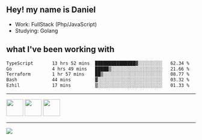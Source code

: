 ## Hey! my name is Daniel

- Work: FullStack (Php/JavaScript)
- Studying: Golang

## what I've been working with
<!--START_SECTION:waka-->

```txt
TypeScript       13 hrs 52 mins  ███████████████▓░░░░░░░░░   62.34 %
Go               4 hrs 49 mins   █████▒░░░░░░░░░░░░░░░░░░░   21.66 %
Terraform        1 hr 57 mins    ██▒░░░░░░░░░░░░░░░░░░░░░░   08.77 %
Bash             44 mins         ▓░░░░░░░░░░░░░░░░░░░░░░░░   03.32 %
Ezhil            17 mins         ▒░░░░░░░░░░░░░░░░░░░░░░░░   01.33 %
```

<!--END_SECTION:waka-->
    

<hr>
<div>
    <img height="45" src="https://img.icons8.com/color/48/000000/nodejs.png"/>
    <img height="45" src="https://www.vectorlogo.zone/logos/golang/golang-ar21.svg">
    <img height="45" src="https://www.vectorlogo.zone/logos/nestjs/nestjs-icon.svg">
</div>
<hr>
<div>
    <a href="https://www.linkedin.com/in/daniel-lucas-bb7b82193/" target="_blank">
        <img src="https://img.shields.io/badge/LinkedIn-0077B5?style=for-the-badge&logo=linkedin&logoColor=white">
    </a>
</div>
